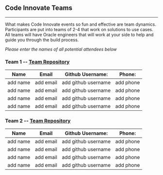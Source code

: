 ## Code Innovate Teams
---
What makes Code Innovate events so fun and effective are team dynamics. Participants are put into teams of 2-4 that work on solutions to use cases.  All teams will have Oracle engineers that will work at your side to help and guide you through the build process.  

_Please enter the names of all potential attendees below_

### **Team 1**  -- [Team Repository](http://addGitURL)

| Name 	      | Email	            |Github Username:     | Phone:       |
|---	        |---	                |---	              |---	         |
|  add name  	|  add email  	|  add github username 	  |  add phone   |
|  add name  	|  add email  	|  add github username 	  |  add phone   |
|  add name  	|  add email  	|  add github username 	  |  add phone   |
|  add name  	|  add email  	|  add github username 	  |  add phone   |


### **Team 2**  -- [Team Repository](http://addGitURL)

| Name 	      | Email	        | Github Username:        | Phone:        |
|---	        |---	          |---	                    |---	          |
|  add name  	|  add email  	|  add github username 	  |  add phone    |
|  add name  	|  add email  	|  add github username 	  |  add phone    |
|  add name  	|  add email  	|  add github username 	  |  add phone    |
|  add name  	|  add email  	|  add github username 	  |  add phone    |
